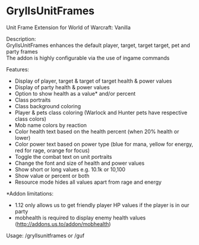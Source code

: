 # GryllsUnitFrames
Unit Frame Extension for World of Warcraft: Vanilla

Description:<br>
GryllsUnitFrames enhances the default player, target, target target, pet and party frames<br>
The addon is highly configurable via the use of ingame commands

Features:
- Display of player, target & target of target health & power values
- Display of party health & power values
- Option to show health as a value* and/or percent
- Class portraits
- Class background coloring
- Player & pets class coloring (Warlock and Hunter pets have respective class colors)
- Mob name colors by reaction
- Color health text based on the health percent (when 20% health or lower)
- Color power text based on power type (blue for mana, yellow for energy, red for rage, orange for focus)
- Toggle the combat text on unit portraits
- Change the font and size of health and power values
- Show short or long values e.g. 10.1k or 10,100
- Show value or percent or both
- Resource mode hides all values apart from rage and energy

*Addon limitations:
- 1.12 only allows us to get friendly player HP values if the player is in our party
- mobhealth is required to display enemy health values (http://addons.us.to/addon/mobhealth)

Usage:
/gryllsunitframes or /guf
